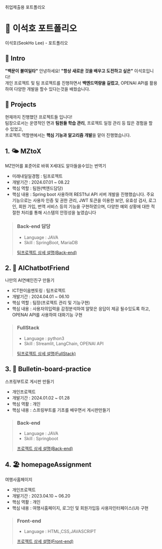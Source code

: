 취업제출용 포트폴리오

# 📄 이석호 포트폴리오 
이석호(SeokHo Lee) - 포트폴리오

## 👋 Intro
**"백문이 불여일타"**
안녕하세요! **"항상 새로운 것을 배우고 도전하고 싶은"** 이석호입니다!  
개인 프로젝트 및 팀 프로젝트를 진행하면서 **백엔드역량을 길렀고**, OPENAI API를 활용하여 다양한 개발을 할수 있다는것을 배웠습니다.

## 📝 Projects

현재까지 진행했던 프로젝트들 입니다!  
팀장으로서는 운영적인 면과 **팀원들 학습 관리**, 프로젝트 일정 관리 등 많은 경험을 할 수 있었고,  
프로젝트 역할맨에서는 **핵심 기능과 알고리즘 개발**을 맡아 진행했습니다.

> 

## 1. 🌤️ MZtoX
  
  MZ언어를 표준어로 바꿔 X세대도 알아들을수있는 번역기
  
- 미래내일일경험 : 팀프로젝트
- 개발기간 : 2024.07.01 ~ 08.22
- 핵심 역할 : 팀원(백엔드담당)
- 핵심 내용 : Spring boot 사용하여 RESTful API 서버 개발을 진행했습니다. 주요 기능으로는 사용자 인증 및 권한 관리, JWT 토큰을 이용한 보안, 유효성 검사,  로그인, 회원 가입, 번역 서비스 등의 기능을 구현하였으며,
  다양한 예외 상황에 대한 적절한 처리를 통해 시스템의 안정성을 높였습니다


> ### Back-end 담당
> - Language : JAVA
> - Skill : SpringBoot, MariaDB
>   
> [팀프로젝트 상세 설명(Back-end)](https://github.com/teamMZtoX)

> 

## 2. 🤖 AIChatbotFriend

  나만의 AI연예인친구 만들기
  
- ICT한이음멘토링 : 팀프로젝트
- 개발기간 : 2024.04.01 ~ 06.10
- 핵심 역할 : 팀장(프로젝트 관리 및 기능구현)     
- 핵심 내용 : 사용자의입력을 감정분석하여 알맞은 응답이 제공 될수있도록 하고, OPENAI API를 사용하여 대화기능 구현 
  
> ### FullStack
> - Language : python3
> - Skill : Streamlit, LangChain, OPENAI API
>   
> [팀프로젝트 상세 설명(FullStack)](https://github.com/SeokHoL/AIChatbotFriend)

> 

## 3. 📝 Bulletin-board-practice

  스프링부트로 게시판 만들기

- 개인프로젝트
- 개발기간 : 2024.01.02 ~ 01.28
- 핵심 역활 : 개인
- 핵심 내용 : 스프링부트를 기초를 배우면서 게시판만들기

> ### Back-end
> - Language : JAVA
> - Skill : Springboot
>   
> [프로젝트 상세 설명(Back-end)](https://github.com/SeokHoL/Bulletin-board-practice)
>

## 4. 🏖️ homepageAssignment

  여행사홈페이지

- 개인프로젝트
- 개발기간 : 2023.04.10 ~ 06.20
- 핵심 역활 : 개인
- 핵심 내용 : 여행사홈페이지, 로그인 및 회원가입등 사용자인터페이스(UI) 구현

> ### Front-end
> - Language : HTML,CSS,JAVASCRIPT
>   
> [프로젝트 상세 설명(Front-end)](https://github.com/SeokHoL/homepageAssignment)


